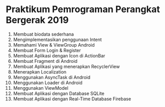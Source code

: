 # Praktikum Pemrograman Perangkat Bergerak 2019

1. Membuat biodata sederhana
2. Mengimplementasikan penggunaan Intent
3. Memahami View & ViewGroup Android
4. Membuat Form Login & Register
5. Membuat Aplikasi dengan Icon di ActionBar
6. Membuat Fragment di Android
7. Membuat Aplikasi yang menerapkan RecyclerView
8. Menerapkan Localization 
9. Menggunakan AsyncTask di Android
10. Menggunakan Loader di Android
11. Menggunakan ViewModel 
12. Membuat Aplikasi dengan Database SQLite
13. Membuat Aplikasi dengan Real-Time Database Firebase
